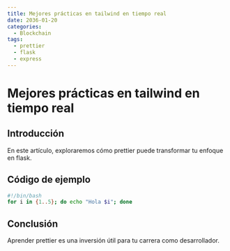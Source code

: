 ```yaml
---
title: Mejores prácticas en tailwind en tiempo real
date: 2036-01-20
categories:
  - Blockchain
tags:
  - prettier
  - flask
  - express
---
```


# Mejores prácticas en tailwind en tiempo real

## Introducción

En este artículo, exploraremos cómo prettier puede transformar tu enfoque en flask.

## Código de ejemplo

```bash
#!/bin/bash
for i in {1..5}; do echo "Hola $i"; done
```

## Conclusión

Aprender prettier es una inversión útil para tu carrera como desarrollador.
